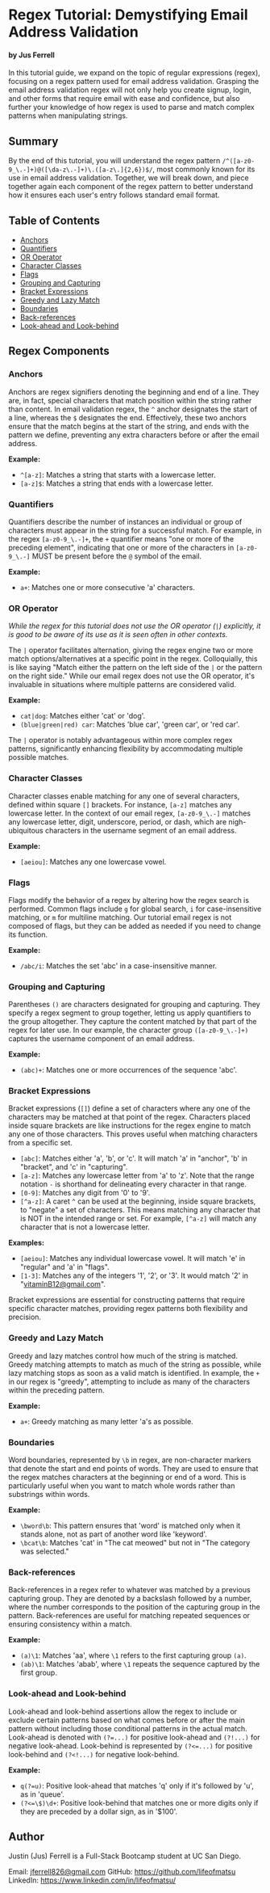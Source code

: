 # Regex Tutorial: Demystifying Email Address Validation
#### by Jus Ferrell

In this tutorial guide, we expand on the topic of regular expressions (regex), focusing on a regex pattern used for email address validation. Grasping the email address validation regex will not only help you create signup, login, and other forms that require email with ease and confidence, but also further your knowledge of how regex is used to parse and match complex patterns when manipulating strings.

## Summary

By the end of this tutorial, you will understand the regex pattern `/^([a-z0-9_\.-]+)@([\da-z\.-]+)\.([a-z\.]{2,6})$/`, most commonly known for its use in email address validation. Together, we will break down, and piece together again each component of the regex pattern to better understand how it ensures each user's entry follows standard email format.

## Table of Contents

- [Anchors](#anchors)
- [Quantifiers](#quantifiers)
- [OR Operator](#or-operator)
- [Character Classes](#character-classes)
- [Flags](#flags)
- [Grouping and Capturing](#grouping-and-capturing)
- [Bracket Expressions](#bracket-expressions)
- [Greedy and Lazy Match](#greedy-and-lazy-match)
- [Boundaries](#boundaries)
- [Back-references](#back-references)
- [Look-ahead and Look-behind](#look-ahead-and-look-behind)

## Regex Components

### Anchors
Anchors are regex signifiers denoting the beginning and end of a line. They are, in fact, special characters that match position within the string rather than content. In email validation regex, the `^` anchor designates the start of a line, whereas the `$` designates the end. Effectively, these two anchors ensure that the match begins at the start of the string, and ends with the pattern we define, preventing any extra characters before or after the email address.

**Example:**
- `^[a-z]`: Matches a string that starts with a lowercase letter.
- `[a-z]$`: Matches a string that ends with a lowercase letter.


### Quantifiers
Quantifiers describe the number of instances an individual or group of characters must appear in the string for a successful match. For example, in the regex `[a-z0-9_\.-]+`, the `+` quantifier means "one or more of the preceding element", indicating that one or more of the characters in `[a-z0-9_\.-]` MUST be present before the `@` symbol of the email.

**Example:**
- `a+`: Matches one or more consecutive 'a' characters.


### OR Operator
_While the regex for this tutorial does not use the OR operator (`|`) explicitly, it is good to be aware of its use as it is seen often in other contexts._

The `|` operator facilitates alternation, giving the regex engine two or more match options/alternatives at a specific point in the regex. Colloquially, this is like saying "Match either the pattern on the left side of the `|` or the pattern on the right side." While our email regex does not use the OR operator, it's invaluable in situations where multiple patterns are considered valid.

**Example:**
- `cat|dog`: Matches either 'cat' or 'dog'.
- `(blue|green|red) car`: Matches 'blue car', 'green car', or 'red car'.

The `|` operator is notably advantageous within more complex regex patterns, significantly enhancing flexibility by accommodating multiple possible matches.


### Character Classes
Character classes enable matching for any one of several characters, defined within square `[]` brackets. For instance, `[a-z]` matches any lowercase letter. In the context of our email regex, `[a-z0-9_\.-]` matches any lowercase letter, digit, underscore, period, or dash, which are nigh-ubiquitous characters in the username segment of an email address.

**Example:**
- `[aeiou]`: Matches any one lowercase vowel.


### Flags
Flags modify the behavior of a regex by altering how the regex search is performed. Common flags include `g` for global search, `i` for case-insensitive matching, or `m` for multiline matching. Our tutorial email regex is not composed of flags, but they can be added as needed if you need to change its function.

**Example:**
- `/abc/i`: Matches the set 'abc' in a case-insensitive manner.


### Grouping and Capturing
Parentheses `()` are characters designated for grouping and capturing. They specify a regex segment to group together, letting us apply quantifiers to the group altogether. They  capture the content matched by that part of the regex for later use. In our example, the character group `([a-z0-9_\.-]+)` captures the username component of an email address.

**Example:**
- `(abc)+`: Matches one or more occurrences of the sequence 'abc'.


### Bracket Expressions
Bracket expressions (`[]`) define a set of characters where any one of the characters may be matched at that point of the regex. Characters placed inside square brackets are like instructions for the regex engine to match any one of those characters. This proves useful when matching characters from a specific set.

- `[abc]`: Matches either 'a', 'b', or 'c'. It will match 'a' in "anchor", 'b' in "bracket", and 'c' in "capturing".
- `[a-z]`: Matches any lowercase letter from 'a' to 'z'. Note that the range notation `-` is shorthand for delineating every character in that range.
- `[0-9]`: Matches any digit from '0' to '9'.
- `[^a-z]`: A caret `^` can be used at the beginning, inside square brackets, to "negate" a set of characters. This means matching any character that is NOT in the intended range or set. For example, `[^a-z]` will match any character that is not a lowercase letter.

**Examples:**
- `[aeiou]`: Matches any individual lowercase vowel. It will match 'e' in "regular" and 'a' in "flags".
- `[1-3]`: Matches any of the integers '1', '2', or '3'. It would match '2' in "vitaminB12@gmail.com".

Bracket expressions are essential for constructing patterns that require specific character matches, providing regex patterns both flexibility and precision.

### Greedy and Lazy Match
Greedy and lazy matches control how much of the string is matched. Greedy matching attempts to match as much of the string as possible, while lazy matching stops as soon as a valid match is identified. In example, the `+` in our regex is "greedy", attempting to include as many of the characters within the preceding pattern.

**Example:**
- `a+`: Greedy matching as many letter 'a's as possible.


### Boundaries
Word boundaries, represented by `\b` in regex, are non-character markers that denote the start and end points of words. They are used to ensure that the regex matches characters at the beginning or end of a word. This is particularly useful when you want to match whole words rather than substrings within words.

**Example:**
- `\bword\b`: This pattern ensures that 'word' is matched only when it stands alone, not as part of another word like 'keyword'.
- `\bcat\b`: Matches 'cat' in "The cat meowed" but not in "The category was selected."


### Back-references
Back-references in a regex refer to whatever was matched by a previous capturing group. They are denoted by a backslash followed by a number, where the number corresponds to the position of the capturing group in the pattern. Back-references are useful for matching repeated sequences or ensuring consistency within a match.

**Example:**
- `(a)\1`: Matches 'aa', where `\1` refers to the first capturing group `(a)`.
- `(ab)\1`: Matches 'abab', where `\1` repeats the sequence captured by the first group.


### Look-ahead and Look-behind
Look-ahead and look-behind assertions allow the regex to include or exclude certain patterns based on what comes before or after the main pattern without including those conditional patterns in the actual match. Look-ahead is denoted with `(?=...)` for positive look-ahead and `(?!...)` for negative look-ahead. Look-behind is represented by `(?<=...)` for positive look-behind and `(?<!...)` for negative look-behind.

**Example:**
- `q(?=u)`: Positive look-ahead that matches 'q' only if it's followed by 'u', as in 'queue'.
- `(?<=\$)\d+`: Positive look-behind that matches one or more digits only if they are preceded by a dollar sign, as in '$100'.


## Author
Justin (Jus) Ferrell is a Full-Stack Bootcamp student at UC San Diego.

Email: jferrell826@gmail.com
GitHub: https://github.com/lifeofmatsu
LinkedIn: https://www.linkedin.com/in/lifeofmatsu/
